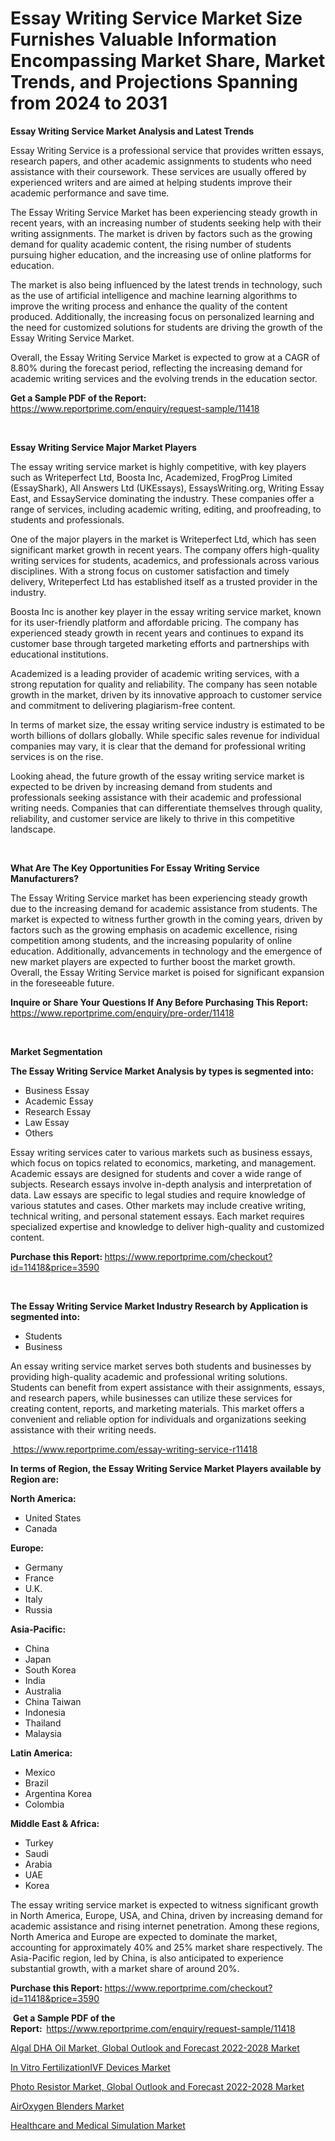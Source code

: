 <p><h1>Essay Writing Service Market Size Furnishes Valuable Information Encompassing Market Share, Market Trends, and Projections Spanning from 2024 to 2031</h1></p><p><strong>Essay Writing Service Market Analysis and Latest Trends</strong></p>
<p><p>Essay Writing Service is a professional service that provides written essays, research papers, and other academic assignments to students who need assistance with their coursework. These services are usually offered by experienced writers and are aimed at helping students improve their academic performance and save time.</p><p>The Essay Writing Service Market has been experiencing steady growth in recent years, with an increasing number of students seeking help with their writing assignments. The market is driven by factors such as the growing demand for quality academic content, the rising number of students pursuing higher education, and the increasing use of online platforms for education.</p><p>The market is also being influenced by the latest trends in technology, such as the use of artificial intelligence and machine learning algorithms to improve the writing process and enhance the quality of the content produced. Additionally, the increasing focus on personalized learning and the need for customized solutions for students are driving the growth of the Essay Writing Service Market.</p><p>Overall, the Essay Writing Service Market is expected to grow at a CAGR of 8.80% during the forecast period, reflecting the increasing demand for academic writing services and the evolving trends in the education sector.</p></p>
<p><strong>Get a Sample PDF of the Report:&nbsp;</strong> <a href="https://www.reportprime.com/enquiry/request-sample/11418">https://www.reportprime.com/enquiry/request-sample/11418</a></p>
<p>&nbsp;</p>
<p><strong>Essay Writing Service Major Market Players</strong></p>
<p><p>The essay writing service market is highly competitive, with key players such as Writeperfect Ltd, Boosta Inc, Academized, FrogProg Limited (EssayShark), All Answers Ltd (UKEssays), EssaysWriting.org, Writing Essay East, and EssayService dominating the industry. These companies offer a range of services, including academic writing, editing, and proofreading, to students and professionals.</p><p>One of the major players in the market is Writeperfect Ltd, which has seen significant market growth in recent years. The company offers high-quality writing services for students, academics, and professionals across various disciplines. With a strong focus on customer satisfaction and timely delivery, Writeperfect Ltd has established itself as a trusted provider in the industry.</p><p>Boosta Inc is another key player in the essay writing service market, known for its user-friendly platform and affordable pricing. The company has experienced steady growth in recent years and continues to expand its customer base through targeted marketing efforts and partnerships with educational institutions.</p><p>Academized is a leading provider of academic writing services, with a strong reputation for quality and reliability. The company has seen notable growth in the market, driven by its innovative approach to customer service and commitment to delivering plagiarism-free content.</p><p>In terms of market size, the essay writing service industry is estimated to be worth billions of dollars globally. While specific sales revenue for individual companies may vary, it is clear that the demand for professional writing services is on the rise.</p><p>Looking ahead, the future growth of the essay writing service market is expected to be driven by increasing demand from students and professionals seeking assistance with their academic and professional writing needs. Companies that can differentiate themselves through quality, reliability, and customer service are likely to thrive in this competitive landscape.</p></p>
<p>&nbsp;</p>
<p><strong>What Are The Key Opportunities For Essay Writing Service Manufacturers?</strong></p>
<p><p>The Essay Writing Service market has been experiencing steady growth due to the increasing demand for academic assistance from students. The market is expected to witness further growth in the coming years, driven by factors such as the growing emphasis on academic excellence, rising competition among students, and the increasing popularity of online education. Additionally, advancements in technology and the emergence of new market players are expected to further boost the market growth. Overall, the Essay Writing Service market is poised for significant expansion in the foreseeable future.</p></p>
<p><strong>Inquire or Share Your Questions If Any Before Purchasing This Report:</strong> <a href="https://www.reportprime.com/enquiry/pre-order/11418">https://www.reportprime.com/enquiry/pre-order/11418</a></p>
<p>&nbsp;</p>
<p><strong>Market Segmentation</strong></p>
<p><strong>The Essay Writing Service Market Analysis by types is segmented into:</strong></p>
<p><ul><li>Business Essay</li><li>Academic Essay</li><li>Research Essay</li><li>Law Essay</li><li>Others</li></ul></p>
<p><p>Essay writing services cater to various markets such as business essays, which focus on topics related to economics, marketing, and management. Academic essays are designed for students and cover a wide range of subjects. Research essays involve in-depth analysis and interpretation of data. Law essays are specific to legal studies and require knowledge of various statutes and cases. Other markets may include creative writing, technical writing, and personal statement essays. Each market requires specialized expertise and knowledge to deliver high-quality and customized content.</p></p>
<p><strong>Purchase this Report:&nbsp;</strong><a href="https://www.reportprime.com/checkout?id=11418&price=3590">https://www.reportprime.com/checkout?id=11418&price=3590</a></p>
<p>&nbsp;</p>
<p><strong>The Essay Writing Service Market Industry Research by Application is segmented into:</strong></p>
<p><ul><li>Students</li><li>Business</li></ul></p>
<p><p>An essay writing service market serves both students and businesses by providing high-quality academic and professional writing solutions. Students can benefit from expert assistance with their assignments, essays, and research papers, while businesses can utilize these services for creating content, reports, and marketing materials. This market offers a convenient and reliable option for individuals and organizations seeking assistance with their writing needs.</p></p>
<p><a href="https://www.reportprime.com/essay-writing-service-r11418">&nbsp;https://www.reportprime.com/essay-writing-service-r11418</a></p>
<p><strong>In terms of Region, the Essay Writing Service Market Players available by Region are:</strong></p>
<p>
    <p> <strong> North America: </strong>
        <ul>
            <li>United States</li>
            <li>Canada</li>
        </ul>
        </p> 
    <p> <strong> Europe: </strong>
        <ul>
            <li>Germany</li>
            <li>France</li>
            <li>U.K.</li>
            <li>Italy</li>
            <li>Russia</li>
        </ul>
        </p> 
    <p> <strong> Asia-Pacific: </strong>
        <ul>
            <li>China</li>
            <li>Japan</li>
            <li>South Korea</li>
            <li>India</li>
            <li>Australia</li>
            <li>China Taiwan</li>
            <li>Indonesia</li>
            <li>Thailand</li>
            <li>Malaysia</li>
        </ul>
        </p> 
    <p> <strong> Latin America: </strong>
        <ul>
            <li>Mexico</li>
            <li>Brazil</li>
            <li>Argentina Korea</li>
            <li>Colombia</li>
        </ul>
        </p> 
    <p> <strong> Middle East & Africa: </strong>
        <ul>
            <li>Turkey</li>
            <li>Saudi</li>
            <li>Arabia</li>
            <li>UAE</li>
            <li>Korea</li>
        </ul>
    </p>
    </p>
<p><p>The essay writing service market is expected to witness significant growth in North America, Europe, USA, and China, driven by increasing demand for academic assistance and rising internet penetration. Among these regions, North America and Europe are expected to dominate the market, accounting for approximately 40% and 25% market share respectively. The Asia-Pacific region, led by China, is also anticipated to experience substantial growth, with a market share of around 20%.</p></p>
<p><strong>Purchase this Report: </strong><a href="https://www.reportprime.com/checkout?id=11418&price=3590">https://www.reportprime.com/checkout?id=11418&price=3590</a></p>
<p>&nbsp;<strong>Get a Sample PDF of the Report:&nbsp;&nbsp;</strong><a href="https://www.reportprime.com/enquiry/request-sample/11418">https://www.reportprime.com/enquiry/request-sample/11418</a></p>
<p><strong></strong></p>
<p><p><a href="https://issuu.com/reportprime-2/docs/algal-dha-oil-market-global-outlook_9e8f576a9f1751">Algal DHA Oil Market, Global Outlook and Forecast 2022-2028 Market</a></p><p><a href="https://medium.com/@colin.dunca43545/in-vitro-fertilizationivf-devices-market-trends-a-detailed-study-of-its-market-segmentation-and-c19b09a9b5cf">In Vitro FertilizationIVF Devices Market</a></p><p><a href="https://issuu.com/reportprime-2/docs/photo-resistor-market-global-outloo_621da97bd95b37">Photo Resistor Market, Global Outlook and Forecast 2022-2028 Market</a></p><p><a href="https://medium.com/@sarahhopkins94/airoxygen-blenders-market-a-global-and-regional-analysis-focus-on-end-user-product-and-region-825467c12469">AirOxygen Blenders Market</a></p><p><a href="https://github.com/RickHolmes3/Market-Research-Report-List-6/blob/main/healthcare-and-medical-simulation-market.md">Healthcare and Medical Simulation Market</a></p></p>